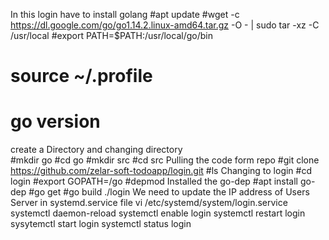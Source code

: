 In this login have to install golang
#apt update
#wget -c https://dl.google.com/go/go1.14.2.linux-amd64.tar.gz -O - | sudo tar -xz -C /usr/local
#export PATH=$PATH:/usr/local/go/bin
# source ~/.profile
# go version
create a Directory and changing directory  
#mkdir go
#cd go
#mkdir src
#cd src
Pulling the code form repo
#git clone https://github.com/zelar-soft-todoapp/login.git
#ls
Changing to login 
#cd login
#export GOPATH=/go
#depmod
Installed the go-dep 
#apt install go-dep
#go get
#go build
./login
We need to update the IP address of Users Server in systemd.service file
vi /etc/systemd/system/login.service
systemctl daemon-reload
systemctl enable login
systemctl restart login
sysytemctl start login
systemctl status login
